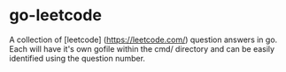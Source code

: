 # go-leetcode

A collection of [leetcode] (https://leetcode.com/) question answers in go. Each will have it's own gofile within the cmd/ directory and can be easily identified using the question number.